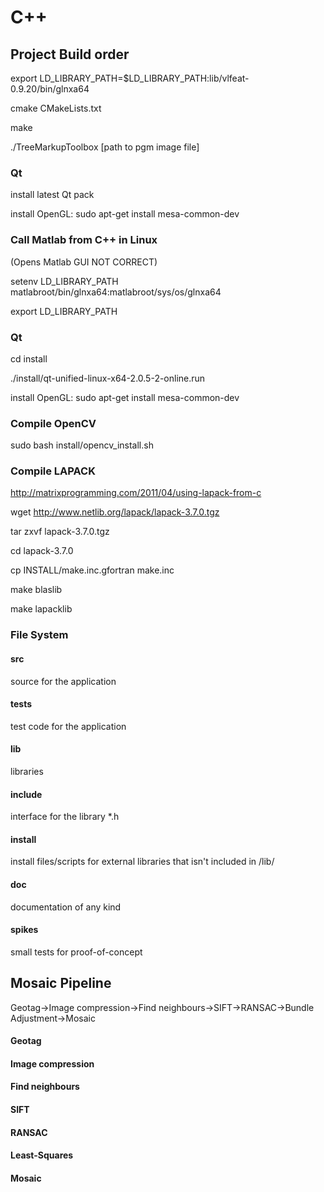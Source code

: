 # C++

## Project Build order

export LD_LIBRARY_PATH=$LD_LIBRARY_PATH:lib/vlfeat-0.9.20/bin/glnxa64

cmake CMakeLists.txt

make

./TreeMarkupToolbox [path to pgm image file]

### Qt
install latest Qt pack

install OpenGL: sudo apt-get install mesa-common-dev

### Call Matlab from C++ in Linux
(Opens Matlab GUI NOT CORRECT)

setenv LD_LIBRARY_PATH matlabroot/bin/glnxa64:matlabroot/sys/os/glnxa64

export LD_LIBRARY_PATH

### Qt
cd install

./install/qt-unified-linux-x64-2.0.5-2-online.run

install OpenGL: sudo apt-get install mesa-common-dev

### Compile OpenCV

sudo bash install/opencv_install.sh

### Compile LAPACK

http://matrixprogramming.com/2011/04/using-lapack-from-c

wget http://www.netlib.org/lapack/lapack-3.7.0.tgz

tar zxvf lapack-3.7.0.tgz

cd lapack-3.7.0

cp INSTALL/make.inc.gfortran make.inc

make blaslib

make lapacklib

### File System

#### src
source for the application

#### tests
test code for the application

#### lib
libraries

#### include 
interface for the library *.h

#### install
install files/scripts for external libraries that isn't included in /lib/

#### doc
documentation of any kind

#### spikes
small tests for proof-of-concept

## Mosaic Pipeline
Geotag->Image compression->Find neighbours->SIFT->RANSAC->Bundle Adjustment->Mosaic

#### Geotag

#### Image compression

#### Find neighbours

#### SIFT

#### RANSAC

#### Least-Squares

#### Mosaic
